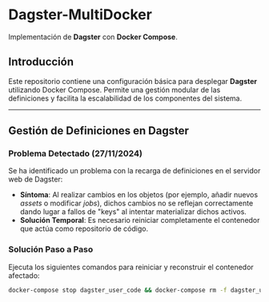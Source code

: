 # Dagster-MultiDocker  
Implementación de **Dagster** con **Docker Compose**.

## Introducción  
Este repositorio contiene una configuración básica para desplegar **Dagster** utilizando Docker Compose. Permite una gestión modular de las definiciones y facilita la escalabilidad de los componentes del sistema.

---

## Gestión de Definiciones en Dagster  

### Problema Detectado (27/11/2024)  
Se ha identificado un problema con la recarga de definiciones en el servidor web de Dagster:  
- **Síntoma**: Al realizar cambios en los objetos (por ejemplo, añadir nuevos *assets* o modificar *jobs*), dichos cambios no se reflejan correctamente dando lugar a fallos de "keys" al intentar materializar dichos activos.  
- **Solución Temporal**: Es necesario reiniciar completamente el contenedor que actúa como repositorio de código.

### Solución Paso a Paso  
Ejecuta los siguientes comandos para reiniciar y reconstruir el contenedor afectado:  

```bash
docker-compose stop dagster_user_code && docker-compose rm -f dagster_user_code && docker-compose build --no-cache dagster_user_code && docker-compose up -d dagster_user_code
